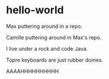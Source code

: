# hello-world
Max puttering around in a repo.

Camille puttering around in Max's repo.

I live under a rock and code Java.

Topre keyboards are just rubber domes.

AAAAHHHHHHHHHH
